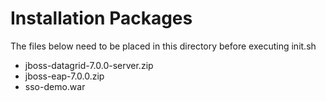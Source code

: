 # Installation Packages
  The files below need to be placed in this directory before executing init.sh
- jboss-datagrid-7.0.0-server.zip
- jboss-eap-7.0.0.zip
- sso-demo.war 
